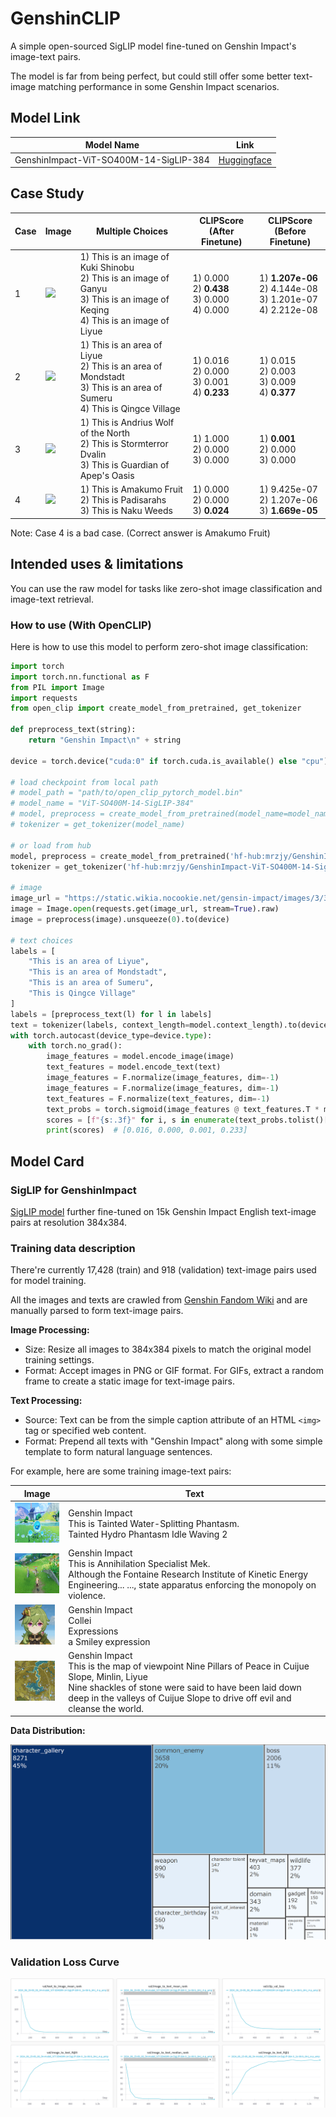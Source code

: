 # GenshinCLIP
A simple open-sourced SigLIP model fine-tuned on Genshin Impact's image-text pairs.

The model is far from being perfect, but could still offer some better text-image matching performance in some Genshin Impact scenarios.

## Model Link

| Model Name                             | Link                                                                               |
|----------------------------------------|------------------------------------------------------------------------------------|
| GenshinImpact-ViT-SO400M-14-SigLIP-384 | [Huggingface](https://huggingface.co/mrzjy/GenshinImpact-ViT-SO400M-14-SigLIP-384) |

## Case Study

| Case | Image                                                                                                                                              | Multiple Choices                                                                                                                        | CLIPScore<br/>(After Finetune)                   | CLIPScore<br/>(Before Finetune)                                     |
|------|----------------------------------------------------------------------------------------------------------------------------------------------------|-----------------------------------------------------------------------------------------------------------------------------------------|--------------------------------------------------|---------------------------------------------------------------------|
| 1    | <img src="https://static.wikia.nocookie.net/gensin-impact/images/2/24/Ganyu_Card.png/revision/latest?cb=20230519012433" height="64">               | 1) This is an image of Kuki Shinobu<br/>2) This is an image of Ganyu<br/>3) This is an image of Keqing<br/>4) This is an image of Liyue | 1) 0.000<br>2) **0.438**<br>3) 0.000<br>4) 0.000 | 1) **1.207e-06**<br/>2) 4.144e-08<br/>3) 1.201e-07<br/>4) 2.212e-08 |
| 2    | <img src="https://static.wikia.nocookie.net/gensin-impact/images/3/33/Qingce_Village.png/revision/latest?cb=20220626161951" height="64">           | 1) This is an area of Liyue<br/>2) This is an area of Mondstadt<br/>3) This is an area of Sumeru<br/>4) This is Qingce Village          | 1) 0.016<br>2) 0.000<br>3) 0.001<br>4) **0.233** | 1) 0.015<br/>2) 0.003<br/>3) 0.009<br/>4) **0.377**                 |
| 3    | <img src="https://static.wikia.nocookie.net/gensin-impact/images/0/0c/Enemy_Boreas.png/revision/latest?cb=20210426192800" height="64">             | 1) This is Andrius Wolf of the North<br/>2) This is Stormterror Dvalin<br/>3) This is Guardian of Apep's Oasis                          | 1) 1.000<br>2) 0.000<br>3) 0.000                 | 1) **0.001**<br/>2) 0.000<br/>3) 0.000                              |
| 4    | <img src="https://static.wikia.nocookie.net/gensin-impact/images/2/24/Item_Amakumo_Fruit_Wild.png/revision/latest?cb=20220601235905" height="64">  | 1) This is Amakumo Fruit<br/>2) This is Padisarahs<br/>3) This is Naku Weeds                                                            | 1) 0.000<br>2) 0.000<br>3) **0.024**             | 1) 9.425e-07<br/>2) 1.207e-06<br/>3) **1.669e-05**                  |

Note: Case 4 is a bad case. (Correct answer is Amakumo Fruit)


## Intended uses & limitations

You can use the raw model for tasks like zero-shot image classification and image-text retrieval.

### How to use (With OpenCLIP)

Here is how to use this model to perform zero-shot image classification:

```python
import torch
import torch.nn.functional as F
from PIL import Image
import requests
from open_clip import create_model_from_pretrained, get_tokenizer

def preprocess_text(string):
    return "Genshin Impact\n" + string

device = torch.device("cuda:0" if torch.cuda.is_available() else "cpu")

# load checkpoint from local path
# model_path = "path/to/open_clip_pytorch_model.bin"
# model_name = "ViT-SO400M-14-SigLIP-384"
# model, preprocess = create_model_from_pretrained(model_name=model_name, pretrained=model_path, device=device)
# tokenizer = get_tokenizer(model_name)

# or load from hub
model, preprocess = create_model_from_pretrained('hf-hub:mrzjy/GenshinImpact-ViT-SO400M-14-SigLIP-384')
tokenizer = get_tokenizer('hf-hub:mrzjy/GenshinImpact-ViT-SO400M-14-SigLIP-384')

# image
image_url = "https://static.wikia.nocookie.net/gensin-impact/images/3/33/Qingce_Village.png"
image = Image.open(requests.get(image_url, stream=True).raw)
image = preprocess(image).unsqueeze(0).to(device)

# text choices
labels = [
    "This is an area of Liyue",
    "This is an area of Mondstadt",
    "This is an area of Sumeru",
    "This is Qingce Village"
]
labels = [preprocess_text(l) for l in labels]
text = tokenizer(labels, context_length=model.context_length).to(device)
with torch.autocast(device_type=device.type):
    with torch.no_grad():
        image_features = model.encode_image(image)
        text_features = model.encode_text(text)
        image_features = F.normalize(image_features, dim=-1)
        image_features = F.normalize(image_features, dim=-1)
        text_features = F.normalize(text_features, dim=-1)
        text_probs = torch.sigmoid(image_features @ text_features.T * model.logit_scale.exp() + model.logit_bias)
        scores = [f"{s:.3f}" for i, s in enumerate(text_probs.tolist()[0])]
        print(scores)  # [0.016, 0.000, 0.001, 0.233]
```

## Model Card
### SigLIP for GenshinImpact

[SigLIP model](https://huggingface.co/timm/ViT-SO400M-14-SigLIP-384) further fine-tuned on 15k Genshin Impact English text-image pairs at resolution 384x384.

### Training data description

There're currently 17,428 (train) and 918 (validation) text-image pairs used for model training.

All the images and texts are crawled from [Genshin Fandom Wiki](https://genshin-impact.fandom.com/wiki) and are manually parsed to form text-image pairs.

**Image Processing:**
- Size: Resize all images to 384x384 pixels to match the original model training settings.
- Format: Accept images in PNG or GIF format. For GIFs, extract a random frame to create a static image for text-image pairs.

**Text Processing:**
- Source: Text can be from the simple caption attribute of an HTML `<img>` tag or specified web content.
- Format: Prepend all texts with "Genshin Impact" along with some simple template to form natural language sentences.

For example, here are some training image-text pairs:

| Image                                                                | Text                                                                                                                                                                                                                                          |
|----------------------------------------------------------------------|-----------------------------------------------------------------------------------------------------------------------------------------------------------------------------------------------------------------------------------------------|
| <img src="img/9361c6fe-dabe-43b3-ae76-9731e4b73e1b.png" height="64"> | Genshin Impact<br/>This is Tainted Water-Splitting Phantasm.<br/>Tainted Hydro Phantasm Idle Waving 2                                                                                                                                         |
| <img src="img/911d0f58-dc35-4dfb-9afc-79a2d582881b.png" height="64"> | Genshin Impact<br/>This is Annihilation Specialist Mek.<br/>Although the Fontaine Research Institute of Kinetic Energy Engineering... ..., state apparatus enforcing the monopoly on violence.                                                |
| <img src="img/bd94b015-153f-41de-b8d4-049ba29481e3.png" height="64"> | Genshin Impact<br/>Collei<br/>Expressions<br/>a Smiley expression                                                                                                                                                                             |
| <img src="img/36a956e1-e6af-43bc-a71b-a893fe1bcf9e.png" height="64"> | Genshin Impact<br/>This is the map of viewpoint Nine Pillars of Peace in Cuijue Slope, Minlin, Liyue<br/>Nine shackles of stone were said to have been laid down deep in the valleys of Cuijue Slope to drive off evil and cleanse the world. |

**Data Distribution:**

![data_distribution.png](img%2Fdata_distribution.png)

### Validation Loss Curve

![loss_curve.png](img%2Floss_curve.png)
